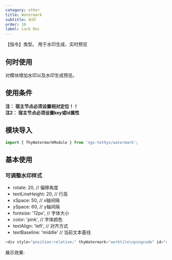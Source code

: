 ```yaml
---
category: other
title: Watermark
subtitle: 水印
order: 10
label: Lack Doc
---
```

<div class="dg-alert dg-alert-info">【指令】类型。 用于水印生成、实时预览</div>

## 何时使用

对模块增加水印以及水印生成预览。 

## 使用条件

<div class="dg-alert dg-alert-info"><strong>注： 宿主节点必须设置相对定位！！</strong>  </div><div class="dg-alert dg-alert-info"><strong>注2： 宿主节点必须设置key或Id属性</strong>  </div>


## 模块导入

``` ts
import { ThyWatermarkModule } from 'ngx-tethys/watermark';
```

## 基本使用

### 可调整水印样式
* rotate: 20,   // 偏移角度
* textLineHeight: 20,   // 行高
* xSpace: 50,   // x轴间隔
* ySpace: 60,   // y轴间隔
* fontsize: '12px',     // 字体大小
* color: 'pink',    // 字体颜色
* textAlign: 'left',    // 对齐方式
* textBaseline: 'middle'   // 当前文本基线

``` ts
<div style="position:relative;" thyWatermark="worktile\npingcode" id="demo"> </div> 
```

展示效果: 

<example name="thy-watermark-basic-example" />
